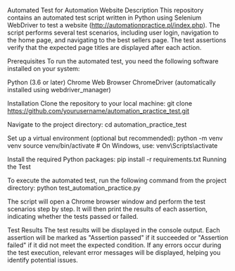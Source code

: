 Automated Test for Automation Website
Description
This repository contains an automated test script written in Python using Selenium WebDriver to test a website (http://automationpractice.pl/index.php). The script performs several test scenarios, including user login, navigation to the home page, and navigating to the best sellers page. The test assertions verify that the expected page titles are displayed after each action.

Prerequisites
To run the automated test, you need the following software installed on your system:

Python (3.6 or later)
Chrome Web Browser
ChromeDriver (automatically installed using webdriver_manager)


Installation
Clone the repository to your local machine:
git clone https://github.com/yourusername/automation_practice_test.git

Navigate to the project directory:
cd automation_practice_test

Set up a virtual environment (optional but recommended):
python -m venv venv
source venv/bin/activate  # On Windows, use: venv\Scripts\activate


Install the required Python packages:
pip install -r requirements.txt
Running the Test


To execute the automated test, run the following command from the project directory:
python test_automation_practice.py

The script will open a Chrome browser window and perform the test scenarios step by step. It will then print the results of each assertion, indicating whether the tests passed or failed.

Test Results
The test results will be displayed in the console output. Each assertion will be marked as "Assertion passed" if it succeeded or "Assertion failed" if it did not meet the expected condition. If any errors occur during the test execution, relevant error messages will be displayed, helping you identify potential issues.


